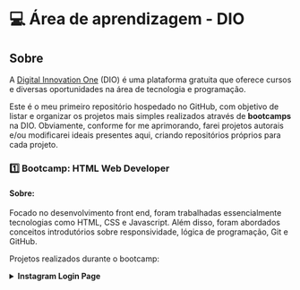 # :computer: Área de aprendizagem - DIO

## Sobre
A   <a href="https://digitalinnovation.one" target="_blank" >Digital Innovation One</a> (DIO) é uma plataforma gratuita que oferece cursos e diversas oportunidades na área de tecnologia e programação. 

Este é o meu primeiro repositório hospedado no GitHub, com objetivo de listar e organizar os projetos mais simples realizados através de **bootcamps** na DIO. Obviamente, conforme for me aprimorando, farei projetos autorais e/ou modificarei ideais presentes aqui, criando repositórios próprios para cada projeto. 


### :one: Bootcamp: HTML Web Developer

#### Sobre: 

Focado no desenvolvimento front end, foram trabalhadas essencialmente tecnologias como HTML, CSS e Javascript. Além disso, foram abordados conceitos introdutórios sobre responsividade, lógica de programação, Git e GitHub.

Projetos realizados durante o bootcamp:

<details> 
  <summary> <b>Instagram Login Page </b> </summary>
  <img src="https://cdn.discordapp.com/attachments/924735264574816318/924744595244474378/unknown.png" alt="Minha Figura">
  Para maiores detalhes, acesse a pasta <a href="instagram-login-page/" target="_blank"> instagram-login-page</a>.

</details>
